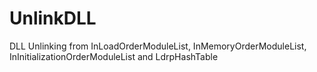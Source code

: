 # UnlinkDLL
DLL Unlinking from InLoadOrderModuleList, InMemoryOrderModuleList, InInitializationOrderModuleList and LdrpHashTable
